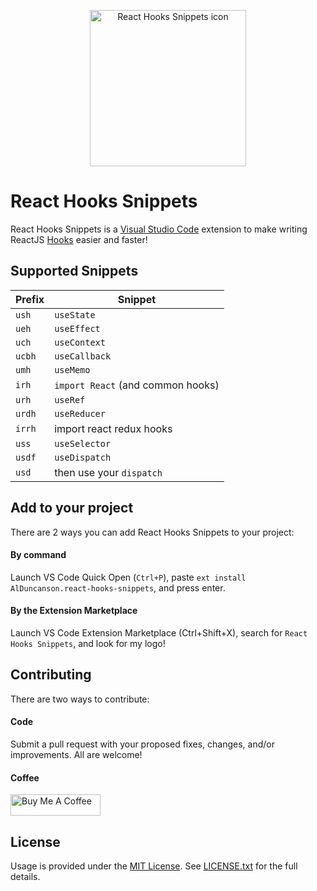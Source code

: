 <p align='center'>
	<img src='https://raw.githubusercontent.com/alDuncanson/react-hooks-snippets/master/icon.png' title='React Hooks Snippets icon' alt='React Hooks Snippets icon' width='250'/>
</p>

# React Hooks Snippets

React Hooks Snippets is a [Visual Studio Code](https://code.visualstudio.com/) extension to make writing ReactJS [Hooks](https://react.dev/reference/react/hooks) easier and faster!


## Supported Snippets

| Prefix  | Snippet |
| ------------- | ------------- |
| `ush` | `useState` |
| `ueh` | `useEffect` |
| `uch` | `useContext` |
| `ucbh` | `useCallback` |
| `umh` | `useMemo` |
| `irh` | `import React` (and common hooks) |
| `urh` | `useRef` |
| `urdh` | `useReducer` |
| `irrh` | import react redux hooks |
| `uss` | `useSelector` |
| `usdf` | `useDispatch` |
| `usd` | then use your `dispatch` |


## Add to your project

There are 2 ways you can add React Hooks Snippets to your project:

#### By command
Launch VS Code Quick Open (`Ctrl+P`), paste `ext install AlDuncanson.react-hooks-snippets`, and press enter.

#### By the Extension Marketplace
Launch VS Code Extension Marketplace (Ctrl+Shift+X), search for `React Hooks Snippets`, and look for my logo!


## Contributing

There are two ways to contribute:

#### Code
Submit a pull request with your proposed fixes, changes, and/or improvements. All are welcome!

#### Coffee
<a href='https://www.buymeacoffee.com/alduncanson' target='_blank'><img src='https://cdn.buymeacoffee.com/buttons/default-orange.png' alt='Buy Me A Coffee' height='34' width='144'></a>

## License
Usage is provided under the [MIT License](https://opensource.org/licenses/MIT). See [LICENSE.txt](https://github.com/alDuncanson/react-hooks-snippets/blob/master/LICENSE.txt) for the full details.
